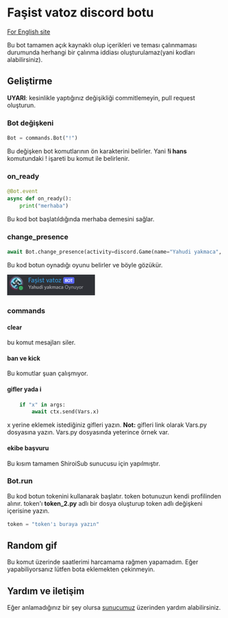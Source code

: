 # Faşist vatoz discord botu

[For English site](https://tarik366.github.io/FascistVatoz/EN.md)

Bu bot tamamen açık kaynaklı olup içerikleri ve teması çalınmaması durumunda herhangi bir çalınma iddiası oluşturulamaz(yani kodları alabilirsiniz).

## Geliştirme

**UYARI**: kesinlikle yaptığınız değişikliği commitlemeyin, pull request oluşturun.

### Bot değişkeni

```python
Bot = commands.Bot("!")
```

Bu değişken bot komutlarının ön karakterini belirler. Yani **!i hans** komutundaki ! işareti bu komut ile belirlenir.

### on_ready

```python
@Bot.event
async def on_ready():
    print("merhaba")
```

Bu kod bot başlatıldığında merhaba demesini sağlar.

### change_presence

```python
await Bot.change_presence(activity=discord.Game(name="Yahudi yakmaca", type=3, application_id=None, details="Yahudi yakıyor", state="Yahudi yakıyor",))
```

Bu kod botun oynadığı oyunu belirler ve böyle gözükür.

![Statü](images/statue.png)

### commands

#### clear

bu komut mesajları siler.

#### ban ve kick

Bu komutlar şuan çalışmıyor.

#### gifler yada i

``` python
    if "x" in args:
        await ctx.send(Vars.x)
```

x yerine eklemek istediğiniz gifleri yazın.
**Not:** gifleri link olarak Vars.py dosyasına yazın. Vars.py dosyasında yeterince örnek var.

#### ekibe başvuru

Bu kısım tamamen ShiroiSub sunucusu için yapılmıştır.

### Bot.run

Bu kod botun tokenini kullanarak başlatır. token botunuzun kendi profilinden alınır. token'ı **token_2.py** adlı bir dosya oluşturup token adlı değişkeni içerisine yazın.

```python
token = "token'ı buraya yazın"
```

## Random gif

Bu komut üzerinde saatlerimi harcamama rağmen yapamadım. Eğer yapabiliyorsanız lütfen bota eklemekten çekinmeyin.

## Yardım ve iletişim

Eğer anlamadığınız bir şey olursa [sunucumuz](https://discord.gg/G6uwgEAjSx) üzerinden yardım alabilirsiniz.
